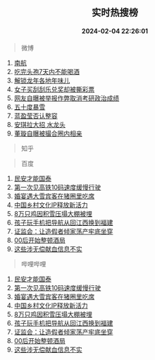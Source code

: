 <div align="center"><h2>实时热搜榜</h2><h4>2024-02-04 22:26:01</h4></div>

> 微博  

1. [南航](https://s.weibo.com/weibo?q=%E5%8D%97%E8%88%AA&t=31&band_rank=1&Refer=top)<br />
2. [吃完头孢7天内不能喝酒](https://s.weibo.com/weibo?q=%23%E5%90%83%E5%AE%8C%E5%A4%B4%E5%AD%A27%E5%A4%A9%E5%86%85%E4%B8%8D%E8%83%BD%E5%96%9D%E9%85%92%23&t=31&band_rank=2&Refer=top)<br />
3. [解锁龙年各地年味儿](https://s.weibo.com/weibo?q=%23%E8%A7%A3%E9%94%81%E9%BE%99%E5%B9%B4%E5%90%84%E5%9C%B0%E5%B9%B4%E5%91%B3%E5%84%BF%23&t=31&band_rank=3&Refer=top)<br />
4. [女子买刮刮乐兑奖却被撕彩票](https://s.weibo.com/weibo?q=%23%E5%A5%B3%E5%AD%90%E4%B9%B0%E5%88%AE%E5%88%AE%E4%B9%90%E5%85%91%E5%A5%96%E5%8D%B4%E8%A2%AB%E6%92%95%E5%BD%A9%E7%A5%A8%23&t=31&band_rank=4&Refer=top)<br />
5. [网友自曝被举报作弊取消考研政治成绩](https://s.weibo.com/weibo?q=%23%E7%BD%91%E5%8F%8B%E8%87%AA%E6%9B%9D%E8%A2%AB%E4%B8%BE%E6%8A%A5%E4%BD%9C%E5%BC%8A%E5%8F%96%E6%B6%88%E8%80%83%E7%A0%94%E6%94%BF%E6%B2%BB%E6%88%90%E7%BB%A9%23&t=31&band_rank=5&Refer=top)<br />
6. [五十度暴雪](https://s.weibo.com/weibo?q=%E4%BA%94%E5%8D%81%E5%BA%A6%E6%9A%B4%E9%9B%AA&t=31&band_rank=6&Refer=top)<br />
7. [蓝盈莹否认整容](https://s.weibo.com/weibo?q=%23%E8%93%9D%E7%9B%88%E8%8E%B9%E5%90%A6%E8%AE%A4%E6%95%B4%E5%AE%B9%23&t=31&band_rank=7&Refer=top)<br />
8. [安琪拉大招 水龙头](https://s.weibo.com/weibo?q=%E5%AE%89%E7%90%AA%E6%8B%89%E5%A4%A7%E6%8B%9B%20%E6%B0%B4%E9%BE%99%E5%A4%B4&t=31&band_rank=8&Refer=top)<br />
9. [董璇自曝被撮合圈内相亲](https://s.weibo.com/weibo?q=%23%E8%91%A3%E7%92%87%E8%87%AA%E6%9B%9D%E8%A2%AB%E6%92%AE%E5%90%88%E5%9C%88%E5%86%85%E7%9B%B8%E4%BA%B2%23&t=31&band_rank=9&Refer=top)<br />

> 知乎  


> 百度  

1. [民安才能国泰](https://www.baidu.com/s?wd=%E6%B0%91%E5%AE%89%E6%89%8D%E8%83%BD%E5%9B%BD%E6%B3%B0&sa=fyb_news&rsv_dl=fyb_news)<br />
2. [第一次见高铁10码速度缓慢行驶](https://www.baidu.com/s?wd=%E7%AC%AC%E4%B8%80%E6%AC%A1%E8%A7%81%E9%AB%98%E9%93%8110%E7%A0%81%E9%80%9F%E5%BA%A6%E7%BC%93%E6%85%A2%E8%A1%8C%E9%A9%B6&sa=fyb_news&rsv_dl=fyb_news)<br />
3. [婚宴遇大雪宾客在猪圈里吃席](https://www.baidu.com/s?wd=%E5%A9%9A%E5%AE%B4%E9%81%87%E5%A4%A7%E9%9B%AA%E5%AE%BE%E5%AE%A2%E5%9C%A8%E7%8C%AA%E5%9C%88%E9%87%8C%E5%90%83%E5%B8%AD&sa=fyb_news&rsv_dl=fyb_news)<br />
4. [中国乡村文化IP释放新活力](https://www.baidu.com/s?wd=%E4%B8%AD%E5%9B%BD%E4%B9%A1%E6%9D%91%E6%96%87%E5%8C%96IP%E9%87%8A%E6%94%BE%E6%96%B0%E6%B4%BB%E5%8A%9B&sa=fyb_news&rsv_dl=fyb_news)<br />
5. [8万只鸡因积雪压塌大棚被埋](https://www.baidu.com/s?wd=8%E4%B8%87%E5%8F%AA%E9%B8%A1%E5%9B%A0%E7%A7%AF%E9%9B%AA%E5%8E%8B%E5%A1%8C%E5%A4%A7%E6%A3%9A%E8%A2%AB%E5%9F%8B&sa=fyb_news&rsv_dl=fyb_news)<br />
6. [孩子玩手机把导航从回江西换到福建](https://www.baidu.com/s?wd=%E5%AD%A9%E5%AD%90%E7%8E%A9%E6%89%8B%E6%9C%BA%E6%8A%8A%E5%AF%BC%E8%88%AA%E4%BB%8E%E5%9B%9E%E6%B1%9F%E8%A5%BF%E6%8D%A2%E5%88%B0%E7%A6%8F%E5%BB%BA&sa=fyb_news&rsv_dl=fyb_news)<br />
7. [证监会：让造假者倾家荡产牢底坐穿](https://www.baidu.com/s?wd=%E8%AF%81%E7%9B%91%E4%BC%9A%EF%BC%9A%E8%AE%A9%E9%80%A0%E5%81%87%E8%80%85%E5%80%BE%E5%AE%B6%E8%8D%A1%E4%BA%A7%E7%89%A2%E5%BA%95%E5%9D%90%E7%A9%BF&sa=fyb_news&rsv_dl=fyb_news)<br />
8. [00后开始整顿酒局](https://www.baidu.com/s?wd=00%E5%90%8E%E5%BC%80%E5%A7%8B%E6%95%B4%E9%A1%BF%E9%85%92%E5%B1%80&sa=fyb_news&rsv_dl=fyb_news)<br />
9. [这些涉无偿献血信息不实](https://www.baidu.com/s?wd=%E8%BF%99%E4%BA%9B%E6%B6%89%E6%97%A0%E5%81%BF%E7%8C%AE%E8%A1%80%E4%BF%A1%E6%81%AF%E4%B8%8D%E5%AE%9E&sa=fyb_news&rsv_dl=fyb_news)<br />

> 哔哩哔哩  

1. [民安才能国泰](https://www.baidu.com/s?wd=%E6%B0%91%E5%AE%89%E6%89%8D%E8%83%BD%E5%9B%BD%E6%B3%B0&sa=fyb_news&rsv_dl=fyb_news)<br />
2. [第一次见高铁10码速度缓慢行驶](https://www.baidu.com/s?wd=%E7%AC%AC%E4%B8%80%E6%AC%A1%E8%A7%81%E9%AB%98%E9%93%8110%E7%A0%81%E9%80%9F%E5%BA%A6%E7%BC%93%E6%85%A2%E8%A1%8C%E9%A9%B6&sa=fyb_news&rsv_dl=fyb_news)<br />
3. [婚宴遇大雪宾客在猪圈里吃席](https://www.baidu.com/s?wd=%E5%A9%9A%E5%AE%B4%E9%81%87%E5%A4%A7%E9%9B%AA%E5%AE%BE%E5%AE%A2%E5%9C%A8%E7%8C%AA%E5%9C%88%E9%87%8C%E5%90%83%E5%B8%AD&sa=fyb_news&rsv_dl=fyb_news)<br />
4. [中国乡村文化IP释放新活力](https://www.baidu.com/s?wd=%E4%B8%AD%E5%9B%BD%E4%B9%A1%E6%9D%91%E6%96%87%E5%8C%96IP%E9%87%8A%E6%94%BE%E6%96%B0%E6%B4%BB%E5%8A%9B&sa=fyb_news&rsv_dl=fyb_news)<br />
5. [8万只鸡因积雪压塌大棚被埋](https://www.baidu.com/s?wd=8%E4%B8%87%E5%8F%AA%E9%B8%A1%E5%9B%A0%E7%A7%AF%E9%9B%AA%E5%8E%8B%E5%A1%8C%E5%A4%A7%E6%A3%9A%E8%A2%AB%E5%9F%8B&sa=fyb_news&rsv_dl=fyb_news)<br />
6. [孩子玩手机把导航从回江西换到福建](https://www.baidu.com/s?wd=%E5%AD%A9%E5%AD%90%E7%8E%A9%E6%89%8B%E6%9C%BA%E6%8A%8A%E5%AF%BC%E8%88%AA%E4%BB%8E%E5%9B%9E%E6%B1%9F%E8%A5%BF%E6%8D%A2%E5%88%B0%E7%A6%8F%E5%BB%BA&sa=fyb_news&rsv_dl=fyb_news)<br />
7. [证监会：让造假者倾家荡产牢底坐穿](https://www.baidu.com/s?wd=%E8%AF%81%E7%9B%91%E4%BC%9A%EF%BC%9A%E8%AE%A9%E9%80%A0%E5%81%87%E8%80%85%E5%80%BE%E5%AE%B6%E8%8D%A1%E4%BA%A7%E7%89%A2%E5%BA%95%E5%9D%90%E7%A9%BF&sa=fyb_news&rsv_dl=fyb_news)<br />
8. [00后开始整顿酒局](https://www.baidu.com/s?wd=00%E5%90%8E%E5%BC%80%E5%A7%8B%E6%95%B4%E9%A1%BF%E9%85%92%E5%B1%80&sa=fyb_news&rsv_dl=fyb_news)<br />
9. [这些涉无偿献血信息不实](https://www.baidu.com/s?wd=%E8%BF%99%E4%BA%9B%E6%B6%89%E6%97%A0%E5%81%BF%E7%8C%AE%E8%A1%80%E4%BF%A1%E6%81%AF%E4%B8%8D%E5%AE%9E&sa=fyb_news&rsv_dl=fyb_news)<br />

